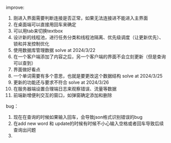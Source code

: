 improve:
1. 刚进入界面需要判断连接是否正常，如果无法连接进不能进入主界面
2. 在桌面端可以直接用回车来确定
3. 可以用tab来切换textbox
4. 设计新的线程池，进行任务分类和线程池隔离、优先级调度（让更新优先）、锁和并发控制优化
5. 使用数据库管理数据 solve at 2024/3/22
6. 在一个客户端添加了内容之后，另一个客户端的界面不会立刻更新（但是查询可以查到）
7. 界面做好看点
8. 一个单词需要有多个意思，也就是要更改这个数据结构 solve at 2024/3/25
9. 更新的功能还与要求不符合 solve at 2024/3/26
10. 在服务器端设置合理端日志来观察错误、流量等数据
11. 前端新增便利交互的窗口，如弹窗确定添加和删除

bug：
1. 现在在查询的时候如果输入回车，会导致json格式识别错误的bug
2. 在add new word 和 update的时候有时候不小心输入空格或者回车导致后续查询出问题
3. 